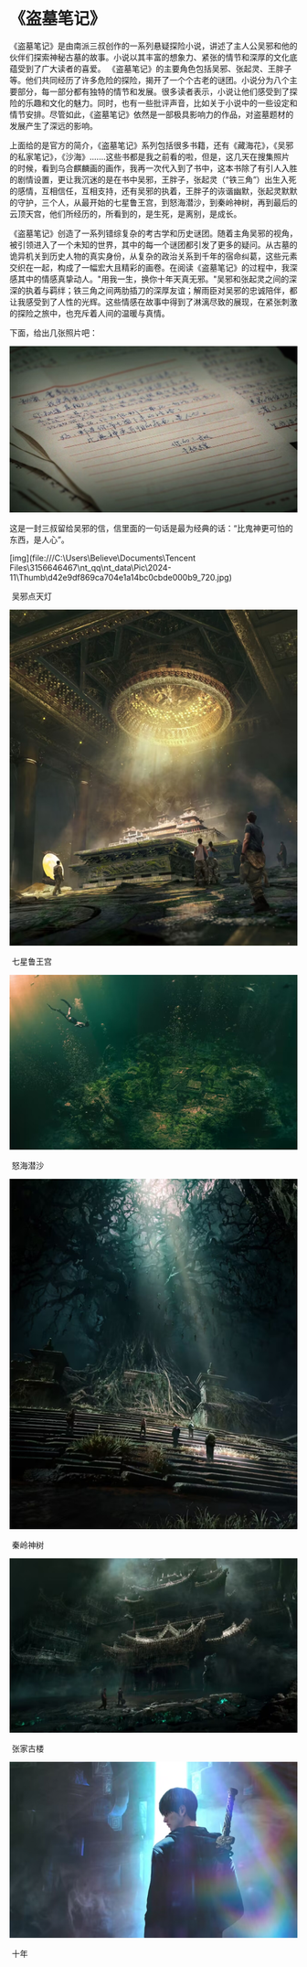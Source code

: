 #                                                《盗墓笔记》

   《盗墓笔记》是由南派三叔创作的一系列悬疑探险小说，讲述了主人公吴邪和他的伙伴们探索神秘古墓的故事。小说以其丰富的想象力、紧张的情节和深厚的文化底蕴受到了广大读者的喜爱。
  《盗墓笔记》的主要角色包括吴邪、张起灵、王胖子等。他们共同经历了许多危险的探险，揭开了一个个古老的谜团。小说分为八个主要部分，每一部分都有独特的情节和发展。很多读者表示，小说让他们感受到了探险的乐趣和文化的魅力。同时，也有一些批评声音，比如关于小说中的一些设定和情节安排。尽管如此，《盗墓笔记》依然是一部极具影响力的作品，对盗墓题材的发展产生了深远的影响。

上面给的是官方的简介，《盗墓笔记》系列包括很多书籍，还有《藏海花》，《吴邪的私家笔记》，《沙海》.......这些书都是我之前看的啦，但是，这几天在搜集照片的时候，看到乌合麒麟画的画作，我再一次代入到了书中，这本书除了有引人入胜的剧情设置，更让我沉迷的是在书中吴邪，王胖子，张起灵（“铁三角”）出生入死的感情，互相信任，互相支持，还有吴邪的执着，王胖子的诙谐幽默，张起灵默默的守护，三个人，从最开始的七星鲁王宫，到怒海潜沙，到秦岭神树，再到最后的云顶天宫，他们所经历的，所看到的，是生死，是离别，是成长。

《盗墓笔记》创造了一系列错综复杂的考古学和历史谜团。随着主角吴邪的视角，被引领进入了一个未知的世界，其中的每一个谜团都引发了更多的疑问。从古墓的诡异机关到历史人物的真实身份，从复杂的政治关系到千年的宿命纠葛，这些元素交织在一起，构成了一幅宏大且精彩的画卷。在阅读《盗墓笔记》的过程中，我深感其中的情感真挚动人。"用我一生，换你十年天真无邪。"吴邪和张起灵之间的深深的执着与羁绊；铁三角之间两肋插刀的深厚友谊；解雨臣对吴邪的忠诚陪伴，都让我感受到了人性的光辉。这些情感在故事中得到了淋漓尽致的展现，在紧张刺激的探险之旅中，也充斥着人间的温暖与真情。

下面，给出几张照片吧：

![img](https://github.com/believegcx/Time-Raiders/blob/main/a31ab51e10e6c6a8d3a23aa9e17453a8.jpg)

这是一封三叔留给吴邪的信，信里面的一句话是最为经典的话：“比鬼神更可怕的东西，是人心”。

[img](file:///C:\Users\Believe\Documents\Tencent Files\3156646467\nt_qq\nt_data\Pic\2024-11\Thumb\d42e9df869ca704e1a14bc0cbde000b9_720.jpg)

​                                                                                            吴邪点天灯

![img](https://github.com/believegcx/Time-Raiders/blob/main/4b0d615cf43f3b3701391a0d2b80c9ae_0.jpg)

​                                                                                               七星鲁王宫

![img](https://github.com/believegcx/Time-Raiders/blob/main/af0ea61def2ed182cc2f9c041a755a9d_0.jpg)

​                                                                                                怒海潜沙

![img](https://github.com/believegcx/Time-Raiders/blob/main/e98b28d368858cdcc05fb62342149381_0.jpg)

​                                                                                               秦岭神树

![img](https://github.com/believegcx/Time-Raiders/blob/main/17f8b4734f58b910ceb1f02289b9465c_720.jpg)

​                                                                                                 张家古楼

![img](https://github.com/believegcx/Time-Raiders/blob/main/3e0cfac3573db30d781b442ef6ccab1d_0.jpg)

​                                                                                                     十年
